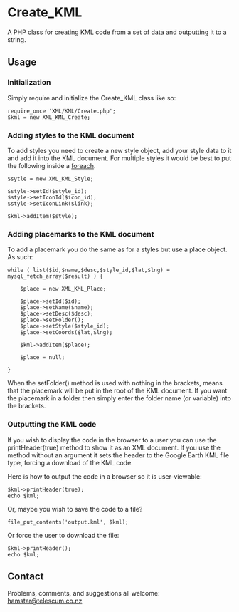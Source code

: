 # Create_KML

A PHP class for creating KML code from a set of data and outputting it to a string.

## Usage

### Initialization

Simply require and initialize the Create_KML class like so:

	require_once 'XML/KML/Create.php';
	$kml = new XML_KML_Create;

### Adding styles to the KML document

To add styles you need to create a new style object, add your style data to it and add it into the KML document.  For multiple styles it would be best to put the following inside a [foreach](http://php.net/foreach).

	$sytle = new XML_KML_Style;

	$style->setId($style_id);
	$style->setIconId($icon_id);
	$style->setIconLink($link);

	$kml->addItem($style);

### Adding placemarks to the KML document

To add a placemark you do the same as for a styles but use a place object.  As such:

	while ( list($id,$name,$desc,$style_id,$lat,$lng) = mysql_fetch_array($result) ) {

		$place = new XML_KML_Place;

		$place->setId($id);
		$place->setName($name);
		$place->setDesc($desc);
		$place->setFolder();
		$place->setStyle($style_id);
		$place->setCoords($lat,$lng);

		$kml->addItem($place);

		$place = null;

	}

When the setFolder() method is used with nothing in the brackets, means that the placemark will be put in the root of the KML document.  If you want the placemark in a folder then simply enter the folder name (or variable) into the brackets.

### Outputting the KML code

If you wish to display the code in the browser to a user you can use the printHeader(true) method to show it as an XML document.  If you use the method without an argument it sets the header to the Google Earth KML file type, forcing a download of the KML code.

Here is how to output the code in a browser so it is user-viewable:

	$kml->printHeader(true);
	echo $kml;

Or, maybe you wish to save the code to a file?

	file_put_contents('output.kml', $kml);

Or force the user to download the file:

	$kml->printHeader();
	echo $kml;

## Contact

Problems, comments, and suggestions all welcome: [hamstar@telescum.co.nz](mailto:hamstar@telescum.co.nz)

